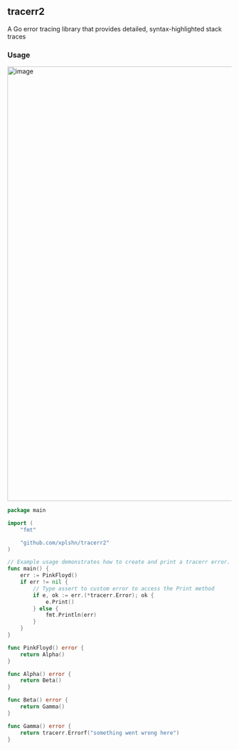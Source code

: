 ## tracerr2

A Go error tracing library that provides detailed, syntax-highlighted stack traces

### Usage

<img width="1505" height="976" alt="image" src="https://github.com/user-attachments/assets/29c20011-645e-4172-b482-32c795df1196" />


```go
package main

import (
	"fmt"

	"github.com/xplshn/tracerr2"
)

// Example usage demonstrates how to create and print a tracerr error.
func main() {
	err := PinkFloyd()
	if err != nil {
		// Type assert to custom error to access the Print method
		if e, ok := err.(*tracerr.Error); ok {
			e.Print()
		} else {
			fmt.Println(err)
		}
	}
}

func PinkFloyd() error {
	return Alpha()
}

func Alpha() error {
	return Beta()
}

func Beta() error {
	return Gamma()
}

func Gamma() error {
	return tracerr.Errorf("something went wrong here")
}
```
